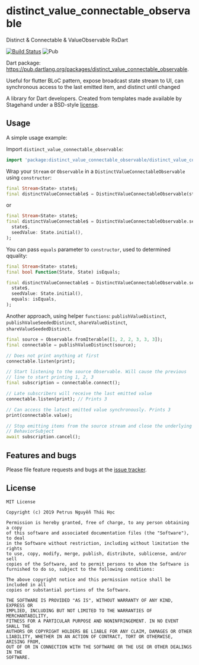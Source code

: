 # distinct_value_connectable_observable
Distinct & Connectable & ValueObservable RxDart

[![Build Status](https://travis-ci.org/hoc081098/distinct_value_connectable_observable.svg?branch=master)](https://travis-ci.org/hoc081098/distinct_value_connectable_observable) 
<img alt="Pub" src="https://img.shields.io/pub/v/distinct_value_connectable_observable.svg"> <br>

Dart package: https://pub.dartlang.org/packages/distinct_value_connectable_observable.

Useful for flutter BLoC pattern, expose broadcast state stream to UI, can synchronous access to the last emitted item, and distinct until changed

A library for Dart developers.
Created from templates made available by Stagehand under a BSD-style
[license](https://github.com/dart-lang/stagehand/blob/master/LICENSE).

## Usage

A simple usage example:

Import `distinct_value_connectable_observable`:

```dart
import 'package:distinct_value_connectable_observable/distinct_value_connectable_observable.dart';
```

Wrap your `Stream` or `Observable` in a `DistinctValueConnectableObservable` using `constructor`:

```dart
final Stream<State> state$;
final distinctValueConnectable$ = DistinctValueConnectableObservable(state$);
```

or

```dart
final Stream<State> state$;
final distinctValueConnectable$ = DistinctValueConnectableObservable.seeded(
  state$,
  seedValue: State.initial(),
);
```

You can pass `equals` parameter to `constructor`, used to determined qquality:

```dart
final Stream<State> state$;
final bool Function(State, State) isEquals;

final distinctValueConnectable$ = DistinctValueConnectableObservable.seeded(
  state$,
  seedValue: State.initial(),
  equals: isEquals,
);
```

Another approach, using helper `functions`: `publishValueDistinct`, `publishValueSeededDistinct`, `shareValueDistinct`, `shareValueSeededDistinct`.

```dart
final source = Observable.fromIterable([1, 2, 2, 3, 3, 3]);
final connectable = publishValueDistinct(source);

// Does not print anything at first
connectable.listen(print);

// Start listening to the source Observable. Will cause the previous
// line to start printing 1, 2, 3
final subscription = connectable.connect();

// Late subscribers will receive the last emitted value
connectable.listen(print); // Prints 3

// Can access the latest emitted value synchronously. Prints 3
print(connectable.value);

// Stop emitting items from the source stream and close the underlying
// BehaviorSubject
await subscription.cancel();
```

## Features and bugs

Please file feature requests and bugs at the [issue tracker][tracker].

[tracker]: https://github.com/hoc081098/distinct_value_connectable_observable/issues

License
-------
    MIT License

    Copyright (c) 2019 Petrus Nguyễn Thái Học

    Permission is hereby granted, free of charge, to any person obtaining a copy
    of this software and associated documentation files (the "Software"), to deal
    in the Software without restriction, including without limitation the rights
    to use, copy, modify, merge, publish, distribute, sublicense, and/or sell
    copies of the Software, and to permit persons to whom the Software is
    furnished to do so, subject to the following conditions:

    The above copyright notice and this permission notice shall be included in all
    copies or substantial portions of the Software.

    THE SOFTWARE IS PROVIDED "AS IS", WITHOUT WARRANTY OF ANY KIND, EXPRESS OR
    IMPLIED, INCLUDING BUT NOT LIMITED TO THE WARRANTIES OF MERCHANTABILITY,
    FITNESS FOR A PARTICULAR PURPOSE AND NONINFRINGEMENT. IN NO EVENT SHALL THE
    AUTHORS OR COPYRIGHT HOLDERS BE LIABLE FOR ANY CLAIM, DAMAGES OR OTHER
    LIABILITY, WHETHER IN AN ACTION OF CONTRACT, TORT OR OTHERWISE, ARISING FROM,
    OUT OF OR IN CONNECTION WITH THE SOFTWARE OR THE USE OR OTHER DEALINGS IN THE
    SOFTWARE.
